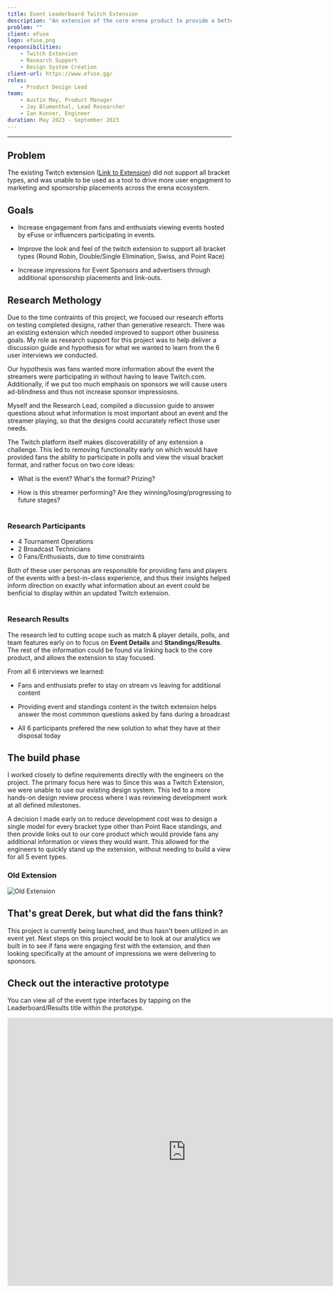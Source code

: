 ```yaml
---
title: Event Leaderboard Twitch Extension
description: "An extension of the core erena product to provide a better esports fan expereince, by bringing the content directly to the streams people are watching."
problem: ""
client: eFuse
logo: efuse.png
responsibilities:
    - Twitch Extension
    - Research Support
    - Design System Creation
client-url: https://www.efuse.gg/
roles: 
    - Product Design Lead
team:
    - Austin May, Product Manager
    - Jay Blumenthal, Lead Researcher
    - Ian Kunser, Engineer
duration: May 2023 - September 2023
---
```


---
<section>

## Problem
The existing Twitch extension ([Link to Extension](https://dashboard.twitch.tv/extensions/7n05t3351hle0tx07a4uejyjmk8aay-1.4.6)) did not support all bracket types, and was unable to be used as a tool to drive more user engagment to marketing and sponsorship placements across the erena ecosystem. 
</section>
<section>

## Goals
- Increase engagement from fans and enthusiats viewing events hosted by eFuse or influencers participating in events. 

- Improve the look and feel of the twitch extension to support all bracket types (Round Robin, Double/Single Elimination, Swiss, and Point Race)

- Increase impressions for Event Sponsors and advertisers through additional sponsorship placements and link-outs. 
</section>
<section>

## Research Methology
Due to the time contraints of this project, we focused our research efforts on testing completed designs, rather than generative research. There was an existing extension which needed improved to support other business goals. My role as research support for this project was to help deliver a discussion guide and hypothesis for what we wanted to learn from the 6 user interviews we conducted. 

Our hypothesis was fans wanted more information about the event the streamers were participating in without having to leave Twitch.com. Additionally, if we put too much emphasis on sponsors we will cause users ad-blindness and thus not increase sponsor impressiosns.

Myself and the Research Lead, compiled a discussion guide to answer questions about what information is most important about an event and the streamer playing, so that the designs could accurately reflect those user needs. 

The Twitch platform itself makes discoverability of any extension a challenge. This led to removing functionality early on which would have provided fans the ability to participate in polls and view the visual bracket format, and rather focus on two core ideas: 
- What is the event? What's the format? Prizing?

- How is this streamer performing? Are they winning/losing/progressing to future stages?
<br><br>

### Research Participants
- 4 Tournament Operations
- 2 Broadcast Technicians
- 0 Fans/Enthusiasts, due to time constraints

Both of these user personas are responsible for providing fans and players of the events with a best-in-class experience, and thus their insights helped inform direction on exactly what information about an event could be benficial to display within an updated Twitch extension.
<br><br>

### Research Results
The research led to cutting scope such as match & player details, polls, and team features early on to focus on **Event Details** and **Standings/Results**. The rest of the information could be found via linking back to the core product, and allows the extension to stay focused.

From all 6 interviews we learned:
- Fans and enthusiats prefer to stay on stream vs leaving for additional content

- Providing event and standings content in the twitch extension helps answer the most commmon questions asked by fans during a broadcast

- All 6 participants prefered the new solution to what they have at their disposal today
</section>
<section>

## The build phase
I worked closely to define requirements directly with the engineers on the project. The primary focus here was to  Since this was a Twitch Extension, we were unable to use our existing design system. This led to a more hands-on design review process where I was reviewing development work at all defined milestones. 

A decision I made early on to reduce development cost was to design a single model for every bracket type other than Point Race standings, and then provide links out to our core product which would provide fans any additional information or views they would want. This allowed for the engineers to quickly stand up the extension, without needing to build a view for all 5 event types.
</section>
<section>

### Old Extension
![Old Extension](/assets/projects/efuse/old-extension.png)
</section>
<section>

## That's great Derek, but what did the fans think?
This project is currently being launched, and thus hasn't been utilized in an event yet. Next steps on this project would be to look at our analytics we built in to see if fans were engaging first with the extension, and then looking specifically at the amount of impressions we were delivering to sponsors.
</section>
<section>

## Check out the interactive prototype
You can view all of the event type interfaces by tapping on the Leaderboard/Results title within the prototype.
<iframe style="border: 1px solid rgba(0, 0, 0, 0.1);" width="800" height="600" src="https://www.figma.com/embed?embed_host=share&url=https%3A%2F%2Fwww.figma.com%2Fproto%2FmauJERpc2w2i6EteeTsLd0%2FTwitch-Extension%3Fpage-id%3D226%253A143151%26type%3Ddesign%26node-id%3D226-157507%26viewport%3D401%252C-120%252C0.05%26t%3Dx4POUBsirglu2NmA-1%26scaling%3Dmin-zoom%26starting-point-node-id%3D226%253A157507%26mode%3Ddesign" allowfullscreen></iframe>
</section>
